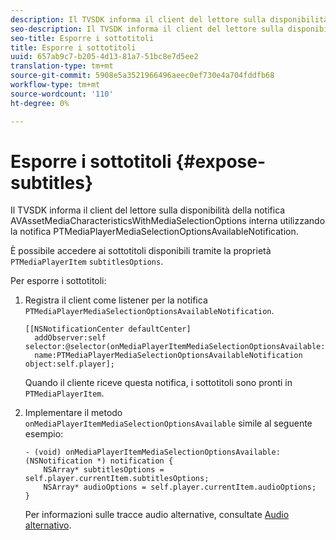 ```yaml
---
description: Il TVSDK informa il client del lettore sulla disponibilità della notifica AVAssetMediaCharacteristicsWithMediaSelectionOptions interna utilizzando la notifica PTMediaPlayerMediaSelectionOptionsAvailableNotification.
seo-description: Il TVSDK informa il client del lettore sulla disponibilità della notifica AVAssetMediaCharacteristicsWithMediaSelectionOptions interna utilizzando la notifica PTMediaPlayerMediaSelectionOptionsAvailableNotification.
seo-title: Esporre i sottotitoli
title: Esporre i sottotitoli
uuid: 657ab9c7-b205-4d13-81a7-51bc8e7d5ee2
translation-type: tm+mt
source-git-commit: 5908e5a3521966496aeec0ef730e4a704fddfb68
workflow-type: tm+mt
source-wordcount: '110'
ht-degree: 0%

---
```



# Esporre i sottotitoli {#expose-subtitles}

Il TVSDK informa il client del lettore sulla disponibilità della notifica AVAssetMediaCharacteristicsWithMediaSelectionOptions interna utilizzando la notifica PTMediaPlayerMediaSelectionOptionsAvailableNotification.

È possibile accedere ai sottotitoli disponibili tramite la proprietà `PTMediaPlayerItem` `subtitlesOptions`.

Per esporre i sottotitoli:

1. Registra il client come listener per la notifica `PTMediaPlayerMediaSelectionOptionsAvailableNotification`.

   ```
   [[NSNotificationCenter defaultCenter]  
     addObserver:self selector:@selector(onMediaPlayerItemMediaSelectionOptionsAvailable:)  
     name:PTMediaPlayerMediaSelectionOptionsAvailableNotification object:self.player];
   ```

   Quando il cliente riceve questa notifica, i sottotitoli sono pronti in `PTMediaPlayerItem`.
1. Implementare il metodo `onMediaPlayerItemMediaSelectionOptionsAvailable` simile al seguente esempio:

   ```
   - (void) onMediaPlayerItemMediaSelectionOptionsAvailable:(NSNotification *) notification { 
       NSArray* subtitlesOptions = self.player.currentItem.subtitlesOptions; 
       NSArray* audioOptions = self.player.currentItem.audioOptions; 
   }
   ```

   Per informazioni sulle tracce audio alternative, consultate [Audio alternativo](../alternate-audio/c-psdk-ios-1.4-alternate-audio.md).